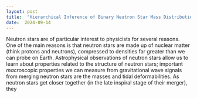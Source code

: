 ```yaml
---
layout: post
title:  "Hierarchical Inference of Binary Neutron Star Mass Distribution and Equation of State with Gravitational Waves"
date:  2024-09-14
---
```


Neutron stars are of particular interest to physicists for several reasons. One of the main reasons is that neutron stars are made up of nuclear matter (think protons and neutrons), compressed to densities far greater than we can probe on Earth. Astrophysical observations of neutron stars allow us to learn about properties related to the structure of neutron stars; important *macro*scopic properties we can measure from gravitational wave signals from merging neutron stars are the masses and tidal deformabilities. As neutron stars get closer together (in the late inspiral stage of their merger), they 